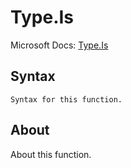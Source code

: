 ---
---

# Type.Is

Microsoft Docs: [Type.Is](https://docs.microsoft.com/en-us/powerquery-m/type-is)

## Syntax

```powerquery-m
Syntax for this function.
```

## About

About this function.

